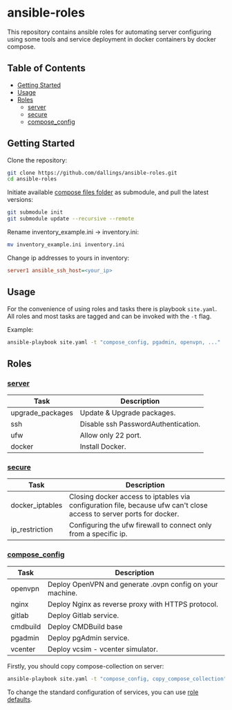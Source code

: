 # ansible-roles

This repository contains ansible roles for automating server configuring using some tools and service deployment in docker containers by docker compose.

## Table of Contents

- [Getting Started](#getting-started)
- [Usage](#usage)
- [Roles](#roles)
	- [server](#server)
	- [secure](#secure)
	- [compose\_config](#compose_config)

## Getting Started

Clone the repository:

```bash
git clone https://github.com/dallings/ansible-roles.git
cd ansible-roles
```

Initiate available [compose files folder](roles/compose_config/files/compose-collection/) as submodule, and pull the latest versions:

```bash
git submodule init
git submodule update --recursive --remote
```

Rename inventory_example.ini -> inventory.ini:

```bash
mv inventory_example.ini inventory.ini
```

Change ip addresses to yours in inventory:

```ini
server1 ansible_ssh_host=<your_ip>
```

## Usage

For the convenience of using roles and tasks there is playbook `site.yaml`. All roles and most tasks are tagged and can be invoked with the `-t` flag.

Example:

```bash
ansible-playbook site.yaml -t "compose_config, pgadmin, openvpn, ..."
```

## Roles

### [server](roles/server)

| Task      	   | Description      		             |
| ---------------- | ----------------------------------- |
| upgrade_packages | Update & Upgrade packages.          |
| ssh    	       | Disable ssh PasswordAuthentication. |
| ufw  	           | Allow only 22 port.                 |
| docker           | Install Docker.                     |


### [secure](roles/secure)

| Task      	   | Description      		                                                                                              |
| ---------------- | -------------------------------------------------------------------------------------------------------------------- |
| docker_iptables  | Сlosing docker access to iptables via configuration file, because ufw can't close access to server ports for docker. |
| ip_restriction   | Configuring the ufw firewall to connect only from a specific ip.                                                     |

### [compose_config](roles/compose_config)

| Task     | Description      		                                   |
| -------- | --------------------------------------------------------- |
| openvpn  | Deploy OpenVPN and generate .ovpn config on your machine. |
| nginx    | Deploy Nginx as reverse proxy with HTTPS protocol.        |
| gitlab   | Deploy Gitlab service.                                    |
| cmdbuild | Deploy CMDBuild base                                      |
| pgadmin  | Deploy pgAdmin service.                                   |
| vcenter  | Deploy vcsim - vcenter simulator.                         |

Firstly, you should copy compose-collection on server:

```bash
ansible-playbook site.yaml -t "compose_config, copy_compose_collection"
```

To change the standard configuration of services, you can use [role defaults](roles/compose_config/defaults/main.yaml).